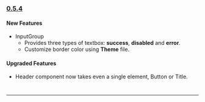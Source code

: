 ### [0.5.4](https://github.com/GeekyAnts/NativeBase/releases/tag/v0.5.4)

#### New Features
* InputGroup
  * Provides three types of textbox: **success**, **disabled** and **error**.
  * Customize border color using **Theme** file.

  
#### Upgraded Features
* Header component now takes even a single element, Button or Title.

<hr style="margin-top: 40px">
